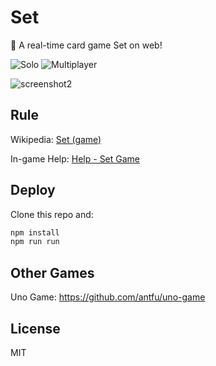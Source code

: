 # Set

🎰 A real-time card game Set on web!

![Solo](https://img.shields.io/badge/solo-finished-green.svg) ![Multiplayer](https://img.shields.io/badge/multiplayer-finished-green.svg)

![screenshot2](https://cloud.githubusercontent.com/assets/11247099/19839549/fcddd586-9f1e-11e6-829e-7841bb0f01f7.png)

## Rule

Wikipedia: [Set (game)][1]

In-game Help: [Help - Set Game](https://set.antnf.com/help)

## Deploy

Clone this repo and:

```sh
npm install
npm run run
```

## Other Games
Uno Game: https://github.com/antfu/uno-game

## License

MIT

[1]: https://en.wikipedia.org/wiki/Set_(game)

